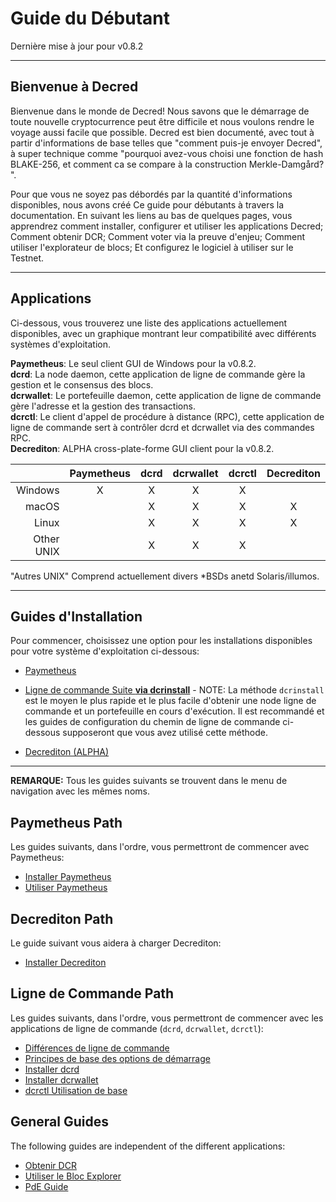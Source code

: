 # **Guide du Débutant**

Dernière mise à jour pour v0.8.2

---

## **Bienvenue à Decred**

Bienvenue dans le monde de Decred! Nous savons que le démarrage de toute nouvelle cryptocurrence peut être difficile et nous voulons rendre le voyage aussi facile que possible. Decred est bien documenté, avec tout à partir d'informations de base telles que "comment puis-je envoyer Decred", à super technique comme "pourquoi avez-vous choisi une fonction de hash BLAKE-256, et comment ca se compare à la construction Merkle-Damgård? ".

Pour que vous ne soyez pas débordés par la quantité d'informations disponibles, nous avons créé
Ce guide pour débutants à travers la documentation. En suivant les liens au bas de quelques pages, vous apprendrez comment installer, configurer et utiliser les applications Decred; Comment obtenir DCR; Comment voter via la preuve d'enjeu; Comment utiliser l'explorateur de blocs; Et configurez le logiciel à utiliser sur le Testnet. 

---

## **Applications**

Ci-dessous, vous trouverez une liste des applications actuellement disponibles, avec un graphique montrant leur compatibilité avec différents systèmes d'exploitation.

**Paymetheus**: Le seul client GUI de Windows pour la v0.8.2. <br />
**dcrd**: La node daemon, cette application de ligne de commande gère la gestion et le consensus des blocs. <br />
**dcrwallet**: Le portefeuille daemon, cette application de ligne de commande gère l'adresse et la gestion des transactions. <br />
**dcrctl**: Le client d'appel de procédure à distance (RPC), cette application de ligne de commande sert à contrôler dcrd et dcrwallet via des commandes RPC. <br />
**Decrediton**: ALPHA cross-plate-forme GUI client pour la v0.8.2.

|           | Paymetheus | dcrd | dcrwallet | dcrctl | Decrediton |
| ---------:|:----------:|:----:|:---------:|:------:|:-----------:|
| Windows   | X          | X    | X         | X      |             |
| macOS     |            | X    | X         | X      | X           |
| Linux     |            | X    | X         | X      | X           |
| Other UNIX|            | X    | X         | X      |             |

"Autres UNIX" Comprend actuellement divers *BSDs anetd Solaris/illumos.

---

## **Guides d'Installation**

Pour commencer, choisissez une option pour les installations disponibles pour votre système d'exploitation ci-dessous:

* [Paymetheus](/getting-started/install-guide.md#paymetheus)

* [Ligne de commande Suite **via dcrinstall**](/getting-started/install-guide.md#dcrinstall) - NOTE: La méthode `dcrinstall` est le moyen le plus rapide et le plus facile d'obtenir une node ligne de commande et un portefeuille en cours d'exécution. Il est recommandé et les guides de configuration du chemin de ligne de commande ci-dessous supposeront que vous avez utilisé cette méthode.
* [Decrediton (ALPHA)](/getting-started/install-guide.md#decrediton)

---

**REMARQUE:** Tous les guides suivants se trouvent dans le menu de navigation avec les mêmes noms.

## **Paymetheus Path**

Les guides suivants, dans l'ordre, vous permettront de commencer avec Paymetheus:

* [Installer Paymetheus](/getting-started/user-guides/paymetheus.md)
* [Utiliser Paymetheus](/getting-started/user-guides/using-paymetheus.md)

## **Decrediton Path**

Le guide suivant vous aidera à charger Decrediton:

* [Installer Decrediton](/getting-started/user-guides/decrediton-setup.md)

## **Ligne de Commande Path**

Les guides suivants, dans l'ordre, vous permettront de commencer avec les applications de ligne de commande (`dcrd`, `dcrwallet`, `dcrctl`):

* [Différences de ligne de commande](/getting-started/cli-differences.md)
* [Principes de base des options de démarrage](/getting-started/startup-basics.md)
* [Installer dcrd](/getting-started/user-guides/dcrd-setup.md)
* [Installer dcrwallet](/getting-started/user-guides/dcrwallet-setup.md)
* [dcrctl Utilisation de base](/getting-started/user-guides/dcrctl-basics.md)

## **General Guides**

The following guides are independent of the different applications:

* [Obtenir DCR](/getting-started/obtaining-dcr.md)
* [Utiliser le Bloc Explorer](/getting-started/using-the-block-explorer.md)
* [PdE Guide](/mining/proof-of-stake.md)
